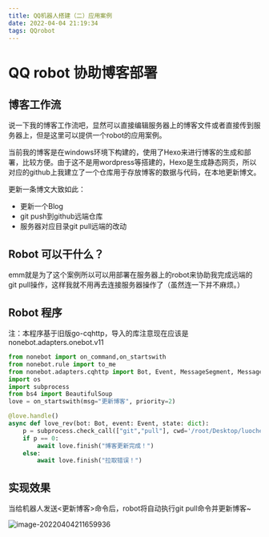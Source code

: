 ```yaml
---
title: QQ机器人搭建（二）应用案例
date: 2022-04-04 21:19:34
tags: QQrobot
---
```


# QQ robot 协助博客部署

## 博客工作流

说一下我的博客工作流吧，显然可以直接编辑服务器上的博客文件或者直接传到服务器上，但是这里可以提供一个robot的应用案例。

当前我的博客是在windows环境下构建的，使用了Hexo来进行博客的生成和部署，比较方便。由于这不是用wordpress等搭建的，Hexo是生成静态网页，所以对应的github上我建立了一个仓库用于存放博客的数据与代码，在本地更新博文。

更新一条博文大致如此：

- 更新一个Blog
- git push到github远端仓库
- 服务器对应目录git pull远端的改动

## Robot 可以干什么？

emm就是为了这个案例所以可以用部署在服务器上的robot来协助我完成远端的git pull操作，这样我就不用再去连接服务器操作了（虽然连一下并不麻烦。）

## Robot 程序

注：本程序基于旧版go-cqhttp，导入的库注意现在应该是nonebot.adapters.onebot.v11

```python
from nonebot import on_command,on_startswith
from nonebot.rule import to_me
from nonebot.adapters.cqhttp import Bot, Event, MessageSegment, Message
import os
import subprocess
from bs4 import BeautifulSoup
love = on_startswith(msg="更新博客", priority=2)

@love.handle()
async def love_rev(bot: Bot, event: Event, state: dict):
    p = subprocess.check_call(["git","pull"], cwd='/root/Desktop/luochengyu/HomePage/dist/lcyblog')
    if p == 0:
        await love.finish("博客更新完成！")
    else:
        await love.finish("拉取错误！")
```

## 实现效果

当给机器人发送<更新博客>命令后，robot将自动执行git pull命令并更新博客~

![image-20220404211659936](https://luochengyu.oss-cn-beijing.aliyuncs.com/img/image-20220404211659936.png)
